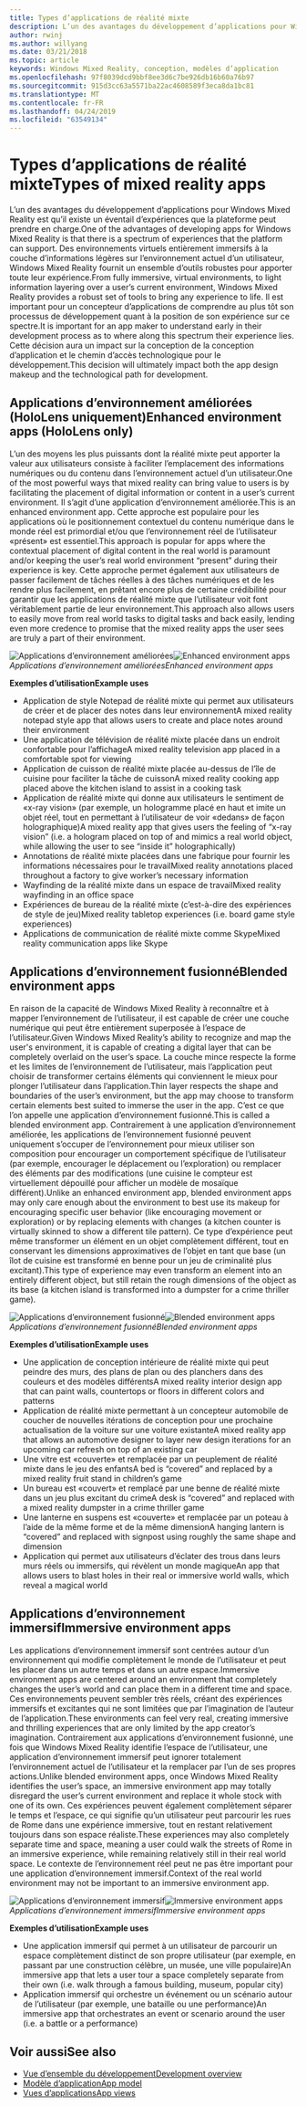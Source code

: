 ```yaml
---
title: Types d’applications de réalité mixte
description: L’un des avantages du développement d’applications pour Windows Mixed Reality est qu’il existe un éventail d’expériences que la plateforme peut prendre en charge à partir d’environnements virtuels et entièrement immersifs, en passant par la couche d’informations légère sur l’environnement actuel d’un utilisateur.
author: rwinj
ms.author: willyang
ms.date: 03/21/2018
ms.topic: article
keywords: Windows Mixed Reality, conception, modèles d’application
ms.openlocfilehash: 97f8039dcd9bbf8ee3d6c7be926db16b60a76b97
ms.sourcegitcommit: 915d3cc63a5571ba22ac4608589f3eca8da1bc81
ms.translationtype: MT
ms.contentlocale: fr-FR
ms.lasthandoff: 04/24/2019
ms.locfileid: "63549134"
---
```

# <a name="types-of-mixed-reality-apps"></a><span data-ttu-id="30b2f-104">Types d’applications de réalité mixte</span><span class="sxs-lookup"><span data-stu-id="30b2f-104">Types of mixed reality apps</span></span>

<span data-ttu-id="30b2f-105">L’un des avantages du développement d’applications pour Windows Mixed Reality est qu’il existe un éventail d’expériences que la plateforme peut prendre en charge.</span><span class="sxs-lookup"><span data-stu-id="30b2f-105">One of the advantages of developing apps for Windows Mixed Reality is that there is a spectrum of experiences that the platform can support.</span></span> <span data-ttu-id="30b2f-106">Des environnements virtuels entièrement immersifs à la couche d’informations légères sur l’environnement actuel d’un utilisateur, Windows Mixed Reality fournit un ensemble d’outils robustes pour apporter toute leur expérience.</span><span class="sxs-lookup"><span data-stu-id="30b2f-106">From fully immersive, virtual environments, to light information layering over a user’s current environment, Windows Mixed Reality provides a robust set of tools to bring any experience to life.</span></span> <span data-ttu-id="30b2f-107">Il est important pour un concepteur d’applications de comprendre au plus tôt son processus de développement quant à la position de son expérience sur ce spectre.</span><span class="sxs-lookup"><span data-stu-id="30b2f-107">It is important for an app maker to understand early in their development process as to where along this spectrum their experience lies.</span></span> <span data-ttu-id="30b2f-108">Cette décision aura un impact sur la conception de la conception d’application et le chemin d’accès technologique pour le développement.</span><span class="sxs-lookup"><span data-stu-id="30b2f-108">This decision will ultimately impact both the app design makeup and the technological path for development.</span></span>

## <a name="enhanced-environment-apps-hololens-only"></a><span data-ttu-id="30b2f-109">Applications d’environnement améliorées (HoloLens uniquement)</span><span class="sxs-lookup"><span data-stu-id="30b2f-109">Enhanced environment apps (HoloLens only)</span></span>

<span data-ttu-id="30b2f-110">L’un des moyens les plus puissants dont la réalité mixte peut apporter la valeur aux utilisateurs consiste à faciliter l’emplacement des informations numériques ou du contenu dans l’environnement actuel d’un utilisateur.</span><span class="sxs-lookup"><span data-stu-id="30b2f-110">One of the most powerful ways that mixed reality can bring value to users is by facilitating the placement of digital information or content in a user’s current environment.</span></span> <span data-ttu-id="30b2f-111">Il s’agit d’une application d’environnement améliorée.</span><span class="sxs-lookup"><span data-stu-id="30b2f-111">This is an enhanced environment app.</span></span> <span data-ttu-id="30b2f-112">Cette approche est populaire pour les applications où le positionnement contextuel du contenu numérique dans le monde réel est primordial et/ou que l’environnement réel de l’utilisateur «présent» est essentiel.</span><span class="sxs-lookup"><span data-stu-id="30b2f-112">This approach is popular for apps where the contextual placement of digital content in the real world is paramount and/or keeping the user’s real world environment “present” during their experience is key.</span></span> <span data-ttu-id="30b2f-113">Cette approche permet également aux utilisateurs de passer facilement de tâches réelles à des tâches numériques et de les rendre plus facilement, en prêtant encore plus de certaine crédibilité pour garantir que les applications de réalité mixte que l’utilisateur voit font véritablement partie de leur environnement.</span><span class="sxs-lookup"><span data-stu-id="30b2f-113">This approach also allows users to easily move from real world tasks to digital tasks and back easily, lending even more credence to promise that the mixed reality apps the user sees are truly a part of their environment.</span></span>

<span data-ttu-id="30b2f-114">![Applications d’environnement améliorées](images/enhancedenvironmentapps-640px.jpg)</span><span class="sxs-lookup"><span data-stu-id="30b2f-114">![Enhanced environment apps](images/enhancedenvironmentapps-640px.jpg)</span></span><br>
<span data-ttu-id="30b2f-115">*Applications d’environnement améliorées*</span><span class="sxs-lookup"><span data-stu-id="30b2f-115">*Enhanced environment apps*</span></span>

<span data-ttu-id="30b2f-116">**Exemples d’utilisation**</span><span class="sxs-lookup"><span data-stu-id="30b2f-116">**Example uses**</span></span>
* <span data-ttu-id="30b2f-117">Application de style Notepad de réalité mixte qui permet aux utilisateurs de créer et de placer des notes dans leur environnement</span><span class="sxs-lookup"><span data-stu-id="30b2f-117">A mixed reality notepad style app that allows users to create and place notes around their environment</span></span>
* <span data-ttu-id="30b2f-118">Une application de télévision de réalité mixte placée dans un endroit confortable pour l’affichage</span><span class="sxs-lookup"><span data-stu-id="30b2f-118">A mixed reality television app placed in a comfortable spot for viewing</span></span>
* <span data-ttu-id="30b2f-119">Application de cuisson de réalité mixte placée au-dessus de l’île de cuisine pour faciliter la tâche de cuisson</span><span class="sxs-lookup"><span data-stu-id="30b2f-119">A mixed reality cooking app placed above the kitchen island to assist in a cooking task</span></span>
* <span data-ttu-id="30b2f-120">Application de réalité mixte qui donne aux utilisateurs le sentiment de «x-ray vision» (par exemple, un hologramme placé en haut et imite un objet réel, tout en permettant à l’utilisateur de voir «dedans» de façon holographique)</span><span class="sxs-lookup"><span data-stu-id="30b2f-120">A mixed reality app that gives users the feeling of “x-ray vision” (i.e. a hologram placed on top of and mimics a real world object, while allowing the user to see “inside it” holographically)</span></span>
* <span data-ttu-id="30b2f-121">Annotations de réalité mixte placées dans une fabrique pour fournir les informations nécessaires pour le travail</span><span class="sxs-lookup"><span data-stu-id="30b2f-121">Mixed reality annotations placed throughout a factory to give worker’s necessary information</span></span>
* <span data-ttu-id="30b2f-122">Wayfinding de la réalité mixte dans un espace de travail</span><span class="sxs-lookup"><span data-stu-id="30b2f-122">Mixed reality wayfinding in an office space</span></span>
* <span data-ttu-id="30b2f-123">Expériences de bureau de la réalité mixte (c’est-à-dire des expériences de style de jeu)</span><span class="sxs-lookup"><span data-stu-id="30b2f-123">Mixed reality tabletop experiences (i.e. board game style experiences)</span></span>
* <span data-ttu-id="30b2f-124">Applications de communication de réalité mixte comme Skype</span><span class="sxs-lookup"><span data-stu-id="30b2f-124">Mixed reality communication apps like Skype</span></span>

## <a name="blended-environment-apps"></a><span data-ttu-id="30b2f-125">Applications d’environnement fusionné</span><span class="sxs-lookup"><span data-stu-id="30b2f-125">Blended environment apps</span></span>

<span data-ttu-id="30b2f-126">En raison de la capacité de Windows Mixed Reality à reconnaître et à mapper l’environnement de l’utilisateur, il est capable de créer une couche numérique qui peut être entièrement superposée à l’espace de l’utilisateur.</span><span class="sxs-lookup"><span data-stu-id="30b2f-126">Given Windows Mixed Reality’s ability to recognize and map the user's environment, it is capable of creating a digital layer that can be completely overlaid on the user’s space.</span></span> <span data-ttu-id="30b2f-127">La couche mince respecte la forme et les limites de l’environnement de l’utilisateur, mais l’application peut choisir de transformer certains éléments qui conviennent le mieux pour plonger l’utilisateur dans l’application.</span><span class="sxs-lookup"><span data-stu-id="30b2f-127">Thin layer respects the shape and boundaries of the user’s environment, but the app may choose to transform certain elements best suited to immerse the user in the app.</span></span> <span data-ttu-id="30b2f-128">C’est ce que l’on appelle une application d’environnement fusionné.</span><span class="sxs-lookup"><span data-stu-id="30b2f-128">This is called a blended environment app.</span></span> <span data-ttu-id="30b2f-129">Contrairement à une application d’environnement améliorée, les applications de l’environnement fusionné peuvent uniquement s’occuper de l’environnement pour mieux utiliser son composition pour encourager un comportement spécifique de l’utilisateur (par exemple, encourager le déplacement ou l’exploration) ou remplacer des éléments par des modifications (une cuisine le compteur est virtuellement dépouillé pour afficher un modèle de mosaïque différent).</span><span class="sxs-lookup"><span data-stu-id="30b2f-129">Unlike an enhanced environment app, blended environment apps may only care enough about the environment to best use its makeup for encouraging specific user behavior (like encouraging movement or exploration) or by replacing elements with changes (a kitchen counter is virtually skinned to show a different tile pattern).</span></span> <span data-ttu-id="30b2f-130">Ce type d’expérience peut même transformer un élément en un objet complètement différent, tout en conservant les dimensions approximatives de l’objet en tant que base (un îlot de cuisine est transformé en benne pour un jeu de criminalité plus excitant).</span><span class="sxs-lookup"><span data-stu-id="30b2f-130">This type of experience may even transform an element into an entirely different object, but still retain the rough dimensions of the object as its base (a kitchen island is transformed into a dumpster for a crime thriller game).</span></span>

<span data-ttu-id="30b2f-131">![Applications d’environnement fusionné](images/blendedenvironmentapps-640px.jpg)</span><span class="sxs-lookup"><span data-stu-id="30b2f-131">![Blended environment apps](images/blendedenvironmentapps-640px.jpg)</span></span><br>
<span data-ttu-id="30b2f-132">*Applications d’environnement fusionné*</span><span class="sxs-lookup"><span data-stu-id="30b2f-132">*Blended environment apps*</span></span>

<span data-ttu-id="30b2f-133">**Exemples d’utilisation**</span><span class="sxs-lookup"><span data-stu-id="30b2f-133">**Example uses**</span></span>
* <span data-ttu-id="30b2f-134">Une application de conception intérieure de réalité mixte qui peut peindre des murs, des plans de plan ou des planchers dans des couleurs et des modèles différents</span><span class="sxs-lookup"><span data-stu-id="30b2f-134">A mixed reality interior design app that can paint walls, countertops or floors in different colors and patterns</span></span>
* <span data-ttu-id="30b2f-135">Application de réalité mixte permettant à un concepteur automobile de coucher de nouvelles itérations de conception pour une prochaine actualisation de la voiture sur une voiture existante</span><span class="sxs-lookup"><span data-stu-id="30b2f-135">A mixed reality app that allows an automotive designer to layer new design iterations for an upcoming car refresh on top of an existing car</span></span>
* <span data-ttu-id="30b2f-136">Une vitre est «couverte» et remplacée par un peuplement de réalité mixte dans le jeu des enfants</span><span class="sxs-lookup"><span data-stu-id="30b2f-136">A bed is “covered” and replaced by a mixed reality fruit stand in children’s game</span></span>
* <span data-ttu-id="30b2f-137">Un bureau est «couvert» et remplacé par une benne de réalité mixte dans un jeu plus excitant du crime</span><span class="sxs-lookup"><span data-stu-id="30b2f-137">A desk is “covered” and replaced with a mixed reality dumpster in a crime thriller game</span></span>
* <span data-ttu-id="30b2f-138">Une lanterne en suspens est «couverte» et remplacée par un poteau à l’aide de la même forme et de la même dimension</span><span class="sxs-lookup"><span data-stu-id="30b2f-138">A hanging lantern is “covered” and replaced with signpost using roughly the same shape and dimension</span></span>
* <span data-ttu-id="30b2f-139">Application qui permet aux utilisateurs d’éclater des trous dans leurs murs réels ou immersifs, qui révèlent un monde magique</span><span class="sxs-lookup"><span data-stu-id="30b2f-139">An app that allows users to blast holes in their real or immersive world walls, which reveal a magical world</span></span>

## <a name="immersive-environment-apps"></a><span data-ttu-id="30b2f-140">Applications d’environnement immersif</span><span class="sxs-lookup"><span data-stu-id="30b2f-140">Immersive environment apps</span></span>

<span data-ttu-id="30b2f-141">Les applications d’environnement immersif sont centrées autour d’un environnement qui modifie complètement le monde de l’utilisateur et peut les placer dans un autre temps et dans un autre espace.</span><span class="sxs-lookup"><span data-stu-id="30b2f-141">Immersive environment apps are centered around an environment that completely changes the user’s world and can place them in a different time and space.</span></span> <span data-ttu-id="30b2f-142">Ces environnements peuvent sembler très réels, créant des expériences immersifs et excitantes qui ne sont limitées que par l’imagination de l’auteur de l’application.</span><span class="sxs-lookup"><span data-stu-id="30b2f-142">These environments can feel very real, creating immersive and thrilling experiences that are only limited by the app creator’s imagination.</span></span> <span data-ttu-id="30b2f-143">Contrairement aux applications d’environnement fusionné, une fois que Windows Mixed Reality identifie l’espace de l’utilisateur, une application d’environnement immersif peut ignorer totalement l’environnement actuel de l’utilisateur et la remplacer par l’un de ses propres actions.</span><span class="sxs-lookup"><span data-stu-id="30b2f-143">Unlike blended environment apps, once Windows Mixed Reality identifies the user’s space, an immersive environment app may totally disregard the user’s current environment and replace it whole stock with one of its own.</span></span> <span data-ttu-id="30b2f-144">Ces expériences peuvent également complètement séparer le temps et l’espace, ce qui signifie qu’un utilisateur peut parcourir les rues de Rome dans une expérience immersive, tout en restant relativement toujours dans son espace réaliste.</span><span class="sxs-lookup"><span data-stu-id="30b2f-144">These experiences may also completely separate time and space, meaning a user could walk the streets of Rome in an immersive experience, while remaining relatively still in their real world space.</span></span> <span data-ttu-id="30b2f-145">Le contexte de l’environnement réel peut ne pas être important pour une application d’environnement immersif.</span><span class="sxs-lookup"><span data-stu-id="30b2f-145">Context of the real world environment may not be important to an immersive environment app.</span></span>

<span data-ttu-id="30b2f-146">![Applications d’environnement immersif](images/windows-mixed-reality-640px.jpg)</span><span class="sxs-lookup"><span data-stu-id="30b2f-146">![Immersive environment apps](images/windows-mixed-reality-640px.jpg)</span></span><br>
<span data-ttu-id="30b2f-147">*Applications d’environnement immersif*</span><span class="sxs-lookup"><span data-stu-id="30b2f-147">*Immersive environment apps*</span></span>

<span data-ttu-id="30b2f-148">**Exemples d’utilisation**</span><span class="sxs-lookup"><span data-stu-id="30b2f-148">**Example uses**</span></span>
* <span data-ttu-id="30b2f-149">Une application immersif qui permet à un utilisateur de parcourir un espace complètement distinct de son propre utilisateur (par exemple, en passant par une construction célèbre, un musée, une ville populaire)</span><span class="sxs-lookup"><span data-stu-id="30b2f-149">An immersive app that lets a user tour a space completely separate from their own (i.e. walk through a famous building, museum, popular city)</span></span>
* <span data-ttu-id="30b2f-150">Application immersif qui orchestre un événement ou un scénario autour de l’utilisateur (par exemple, une bataille ou une performance)</span><span class="sxs-lookup"><span data-stu-id="30b2f-150">An immersive app that orchestrates an event or scenario around the user (i.e. a battle or a performance)</span></span>

## <a name="see-also"></a><span data-ttu-id="30b2f-151">Voir aussi</span><span class="sxs-lookup"><span data-stu-id="30b2f-151">See also</span></span>
* [<span data-ttu-id="30b2f-152">Vue d’ensemble du développement</span><span class="sxs-lookup"><span data-stu-id="30b2f-152">Development overview</span></span>](development-overview.md)
* [<span data-ttu-id="30b2f-153">Modèle d’application</span><span class="sxs-lookup"><span data-stu-id="30b2f-153">App model</span></span>](app-model.md)
* [<span data-ttu-id="30b2f-154">Vues d’applications</span><span class="sxs-lookup"><span data-stu-id="30b2f-154">App views</span></span>](app-views.md)
